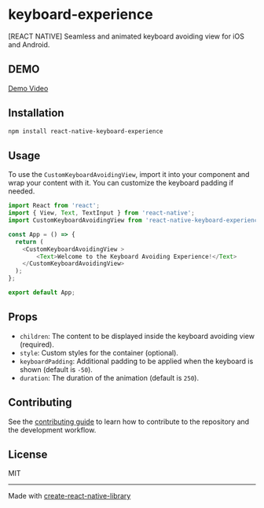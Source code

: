 # keyboard-experience

[REACT NATIVE] Seamless and animated keyboard avoiding view for iOS and Android.

## DEMO

[Demo Video](https://www.youtube.com/shorts/E59--rHLOHA?feature=share)

## Installation

```sh
npm install react-native-keyboard-experience
```

## Usage

To use the `CustomKeyboardAvoidingView`, import it into your component and wrap your content with it. You can customize the keyboard padding if needed.

```typescript
import React from 'react';
import { View, Text, TextInput } from 'react-native';
import CustomKeyboardAvoidingView from 'react-native-keyboard-experience';

const App = () => {
  return (
    <CustomKeyboardAvoidingView >
        <Text>Welcome to the Keyboard Avoiding Experience!</Text>
    </CustomKeyboardAvoidingView>
  );
};

export default App;
```

## Props

- `children`: The content to be displayed inside the keyboard avoiding view (required).
- `style`: Custom styles for the container (optional).
- `keyboardPadding`: Additional padding to be applied when the keyboard is shown (default is `-50`).
- `duration`: The duration of the animation (default is `250`).

## Contributing

See the [contributing guide](CONTRIBUTING.md) to learn how to contribute to the repository and the development workflow.

## License

MIT

---

Made with [create-react-native-library](https://github.com/callstack/react-native-builder-bob)

